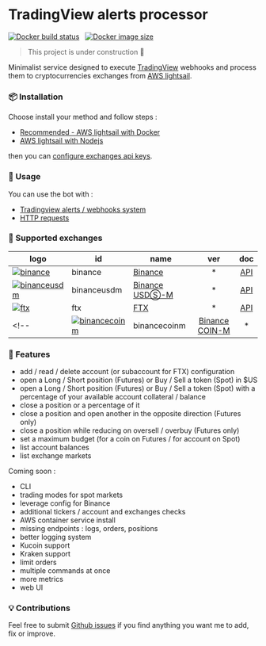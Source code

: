 # TradingView alerts processor

[![Docker build status](https://img.shields.io/docker/cloud/build/madamefleur/tradingview-alerts-processor)](https://hub.docker.com/repository/docker/madamefleur/tradingview-alerts-processor) &nbsp; [![Docker image size](https://img.shields.io/docker/image-size/madamefleur/tradingview-alerts-processor)](https://hub.docker.com/repository/docker/madamefleur/tradingview-alerts-processor/tags?page=1&ordering=last_updated)

>
> This project is under construction 🚧
>

Minimalist service designed to execute [TradingView](https://www.tradingview.com/) webhooks and process them to cryptocurrencies exchanges from [AWS lightsail](https://lightsail.aws.amazon.com/).

### 📦 Installation

Choose install your method and follow steps :

- [Recommended - AWS lightsail with Docker](docs/install/1b_Docker.md)
- [AWS lightsail with Nodejs](docs/install/1a_Node.md)

then you can [configure exchanges api keys](docs/install/1c_Keys.md).

### 🚀 Usage

You can use the bot with :

- [Tradingview alerts / webhooks system](docs/2_Alerts.md)
- [HTTP requests](docs/3_Commands.md)

### 🏦 Supported exchanges

| logo                                                                                                                                                                               | id            | name                                                                        | ver | doc                                                                |
|------------------------------------------------------------------------------------------------------------------------------------------------------------------------------------|---------------|-----------------------------------------------------------------------------|:---:|:------------------------------------------------------------------:|
| [![binance](https://user-images.githubusercontent.com/1294454/29604020-d5483cdc-87ee-11e7-94c7-d1a8d9169293.jpg)](https://www.binance.com/)                           | binance       | [Binance](https://www.binance.com/)                            | *   | [API](https://binance-docs.github.io/apidocs/spot/en)              |
| [![binanceusdm](https://user-images.githubusercontent.com/1294454/117738721-668c8d80-b205-11eb-8c49-3fad84c4a07f.jpg)](https://www.binance.com/)                      | binanceusdm   | [Binance USDⓈ-M](https://www.binance.com/)                     | *   | [API](https://binance-docs.github.io/apidocs/spot/en)              | 
| [![ftx](https://user-images.githubusercontent.com/1294454/67149189-df896480-f2b0-11e9-8816-41593e17f9ec.jpg)](https://ftx.com/)                                          | ftx           | [FTX](https://ftx.com/)                                           | *   | [API](https://github.com/ftexchange/ftx)                           |
<!-- | [![binancecoinm](https://user-images.githubusercontent.com/1294454/117738721-668c8d80-b205-11eb-8c49-3fad84c4a07f.jpg)](https://www.binance.com/)                     | binancecoinm  | [Binance COIN-M](https://www.binance.com/)                     | *   | [API](https://binance-docs.github.io/apidocs/spot/en)              |-->

### 🚧 Features

- add / read / delete account (or subaccount for FTX) configuration
- open a Long / Short position (Futures) or Buy / Sell a token (Spot) in $US
- open a Long / Short position (Futures) or Buy / Sell a token (Spot) with a percentage of your available account collateral / balance
- close a position or a percentage of it
- close a position and open another in the opposite direction (Futures only)
- close a position while reducing on oversell / overbuy (Futures only)
- set a maximum budget (for a coin on Futures / for account on Spot)
- list account balances
- list exchange markets

Coming soon :

- CLI
- trading modes for spot markets
- leverage config for Binance
- additional tickers / account and exchanges checks
- AWS container service install
- missing endpoints : logs, orders, positions
- better logging system
- Kucoin support
- Kraken support
- limit orders
- multiple commands at once
- more metrics
- web UI

### 💡 Contributions

Feel free to submit [Github issues](https://github.com/thibaultyou/tradingview-alerts-processor/issues) if you find anything you want me to add, fix or improve.
